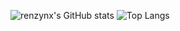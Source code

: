![renzynx's GitHub stats](https://github-readme-stats-git-masterrstaa-rickstaa.vercel.app/api?username=renzynx&show_icons=true&theme=radical)
![Top Langs](https://github-readme-stats-git-masterrstaa-rickstaa.vercel.app/api/top-langs/?username=renzynx&theme=radical)
